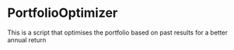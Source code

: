 # PortfolioOptimizer
This is a script that optimises the portfolio based on past results for a better annual return
